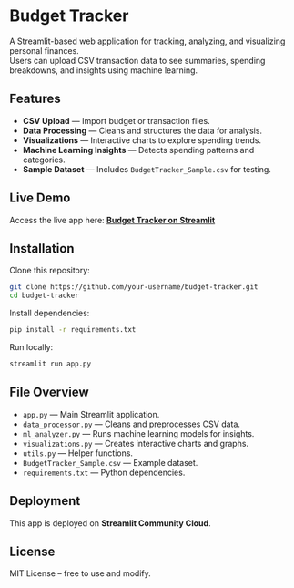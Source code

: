 # Budget Tracker

A Streamlit-based web application for tracking, analyzing, and visualizing personal finances.  
Users can upload CSV transaction data to see summaries, spending breakdowns, and insights using machine learning.

## Features
- **CSV Upload** — Import budget or transaction files.
- **Data Processing** — Cleans and structures the data for analysis.
- **Visualizations** — Interactive charts to explore spending trends.
- **Machine Learning Insights** — Detects spending patterns and categories.
- **Sample Dataset** — Includes `BudgetTracker_Sample.csv` for testing.

## Live Demo
Access the live app here: **[Budget Tracker on Streamlit](https://budget-tracker-yfhdqbcbqxfgecxhocr2xn.streamlit.app/)**

## Installation
Clone this repository:
```bash
git clone https://github.com/your-username/budget-tracker.git
cd budget-tracker
```

Install dependencies:
```bash
pip install -r requirements.txt
```

Run locally:
```bash
streamlit run app.py
```

## File Overview
- `app.py` — Main Streamlit application.
- `data_processor.py` — Cleans and preprocesses CSV data.
- `ml_analyzer.py` — Runs machine learning models for insights.
- `visualizations.py` — Creates interactive charts and graphs.
- `utils.py` — Helper functions.
- `BudgetTracker_Sample.csv` — Example dataset.
- `requirements.txt` — Python dependencies.

## Deployment
This app is deployed on **Streamlit Community Cloud**.  

## License
MIT License – free to use and modify.
